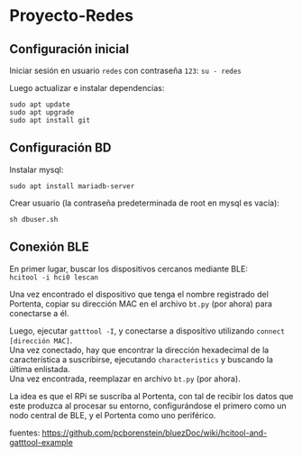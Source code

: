 # Proyecto-Redes

## Configuración inicial

Iniciar sesión en usuario `redes` con contraseña `123`:
`su - redes`  

Luego actualizar e instalar dependencias:
```
sudo apt update
sudo apt upgrade
sudo apt install git
```
## Configuración BD

Instalar mysql:
```
sudo apt install mariadb-server
```
Crear usuario (la contraseña predeterminada de root en mysql es vacía):
```
sh dbuser.sh
```


## Conexión BLE
En primer lugar, buscar los dispositivos cercanos mediante BLE:  
`hcitool -i hci0 lescan`

Una vez encontrado el dispositivo que tenga el nombre registrado del Portenta, 
copiar su dirección MAC en el archivo `bt.py` (por ahora) para conectarse a él.

Luego, ejecutar `gatttool -I`, y conectarse a dispositivo utilizando `connect [dirección MAC]`.  
Una vez conectado, hay que encontrar la dirección hexadecimal de la característica a suscribirse, ejecutando `characteristics` y buscando la última enlistada.  
Una vez encontrada, reemplazar en archivo `bt.py` (por ahora).

La idea es que el RPi se suscriba al Portenta, con tal de recibir los datos que este 
produzca al procesar su entorno, configurándose el primero como un nodo central de BLE, 
y el Portenta como uno periférico.
 

fuentes:
https://github.com/pcborenstein/bluezDoc/wiki/hcitool-and-gatttool-example
